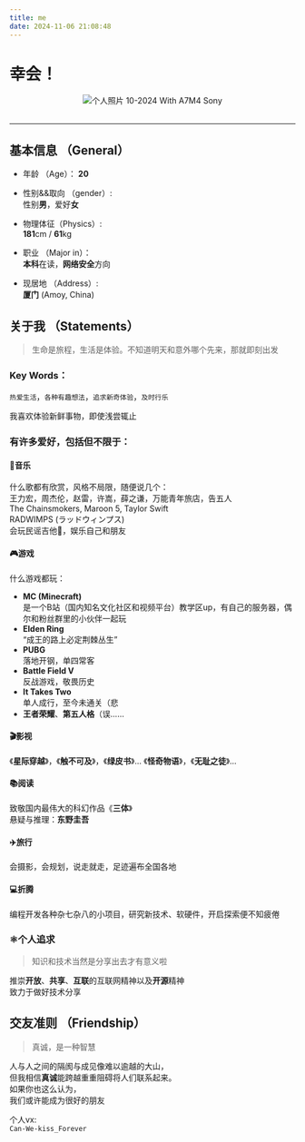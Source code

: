 ```yaml
---
title: me
date: 2024-11-06 21:08:48
---
```

# 幸会！
<div style="text-align: center;">
    <img src="https://leaves520-1326362500.cos.ap-nanjing.myqcloud.com/DSC06715.JPG"
         alt="个人照片"> 
        10-2024 With A7M4 Sony
</div><br>

---
## 基本信息 （General）

- 年龄 （Age）：
  **20**
  

- 性别&&取向 （gender）:  
性别**男**，爱好**女**
  

- 物理体征（Physics）:  
**181**cm / **61**kg
  

- 职业 （Major in）：  
**本科**在读，**网络安全**方向
  

- 现居地 （Address）:  
**厦门** (Amoy, China)

## 关于我 （Statements）
> 生命是旅程，生活是体验。不知道明天和意外哪个先来，那就即刻出发

### Key Words：  
`热爱生活`，`各种有趣想法`，`追求新奇体验`，`及时行乐`

我喜欢体验新鲜事物，即使浅尝辄止  

### 有许多爱好，包括但不限于：
#### 🎵音乐
什么歌都有欣赏，风格不局限，随便说几个：  
王力宏，周杰伦，赵雷，许嵩，薛之谦，万能青年旅店，告五人  
The Chainsmokers, Maroon 5, Taylor Swift  
RADWIMPS (ラッドウィンプス)  
会玩民谣吉他🎸，娱乐自己和朋友  
  
#### 🎮游戏
什么游戏都玩：
- **MC (Minecraft)**   
是一个B站（国内知名文化社区和视频平台）教学区up，有自己的服务器，偶尔和粉丝群里的小伙伴一起玩
- **Elden Ring**  
“成王的路上必定荆棘丛生”
- **PUBG**  
落地开钢，单四常客
- **Battle Field V**  
反战游戏，敬畏历史  
- **It Takes Two**  
单人成行，至今未通关（悲  
- **王者荣耀**、**第五人格**（误......  
  
#### 🎬影视
《**星际穿越**》，《**触不可及**》，《**绿皮书**》...
《**怪奇物语**》，《**无耻之徒**》...  
  
#### 📚阅读
致敬国内最伟大的科幻作品《**三体**》  
悬疑与推理：**东野圭吾**  
  
#### ✈️旅行
会摄影，会规划，说走就走，足迹遍布全国各地
  
#### 💻折腾
编程开发各种杂七杂八的小项目，研究新技术、软硬件，开启探索便不知疲倦  
  
### ⚛️个人追求
> 知识和技术当然是分享出去才有意义啦  

推崇**开放**、**共享**、**互联**的互联网精神以及**开源**精神  
致力于做好技术分享
  
## 交友准则 （Friendship）
> 真诚，是一种智慧  

人与人之间的隔阂与成见像难以逾越的大山，  
但我相信**真诚**能跨越重重阻碍将人们联系起来。  
如果你也这么认为，  
我们或许能成为很好的朋友

个人vx:  
`Can-We-kiss_Forever`